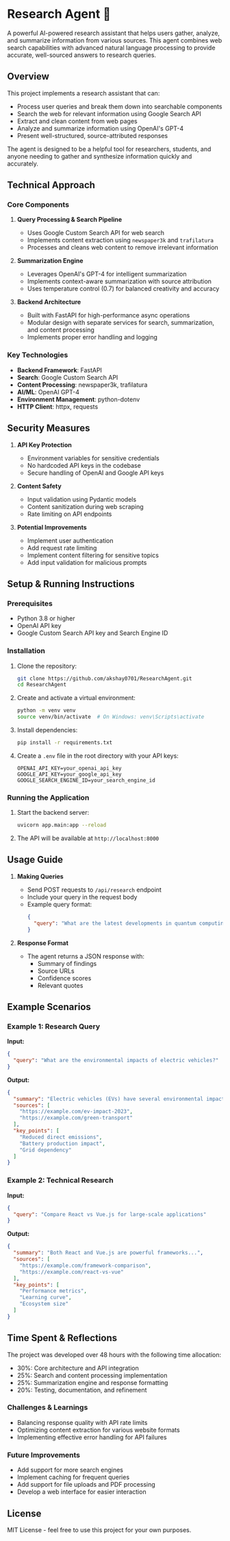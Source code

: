 # Research Agent 🤖

A powerful AI-powered research assistant that helps users gather, analyze, and summarize information from various sources. This agent combines web search capabilities with advanced natural language processing to provide accurate, well-sourced answers to research queries.

## Overview

This project implements a research assistant that can:
- Process user queries and break them down into searchable components
- Search the web for relevant information using Google Search API
- Extract and clean content from web pages
- Analyze and summarize information using OpenAI's GPT-4
- Present well-structured, source-attributed responses

The agent is designed to be a helpful tool for researchers, students, and anyone needing to gather and synthesize information quickly and accurately.

## Technical Approach

### Core Components

1. **Query Processing & Search Pipeline**
   - Uses Google Custom Search API for web search
   - Implements content extraction using `newspaper3k` and `trafilatura`
   - Processes and cleans web content to remove irrelevant information

2. **Summarization Engine**
   - Leverages OpenAI's GPT-4 for intelligent summarization
   - Implements context-aware summarization with source attribution
   - Uses temperature control (0.7) for balanced creativity and accuracy

3. **Backend Architecture**
   - Built with FastAPI for high-performance async operations
   - Modular design with separate services for search, summarization, and content processing
   - Implements proper error handling and logging

### Key Technologies
- **Backend Framework**: FastAPI
- **Search**: Google Custom Search API
- **Content Processing**: newspaper3k, trafilatura
- **AI/ML**: OpenAI GPT-4
- **Environment Management**: python-dotenv
- **HTTP Client**: httpx, requests

## Security Measures

1. **API Key Protection**
   - Environment variables for sensitive credentials
   - No hardcoded API keys in the codebase
   - Secure handling of OpenAI and Google API keys

2. **Content Safety**
   - Input validation using Pydantic models
   - Content sanitization during web scraping
   - Rate limiting on API endpoints

3. **Potential Improvements**
   - Implement user authentication
   - Add request rate limiting
   - Implement content filtering for sensitive topics
   - Add input validation for malicious prompts

## Setup & Running Instructions

### Prerequisites
- Python 3.8 or higher
- OpenAI API key
- Google Custom Search API key and Search Engine ID

### Installation

1. Clone the repository:
   ```bash
   git clone https://github.com/akshay0701/ResearchAgent.git
   cd ResearchAgent
   ```

2. Create and activate a virtual environment:
   ```bash
   python -m venv venv
   source venv/bin/activate  # On Windows: venv\Scripts\activate
   ```

3. Install dependencies:
   ```bash
   pip install -r requirements.txt
   ```

4. Create a `.env` file in the root directory with your API keys:
   ```
   OPENAI_API_KEY=your_openai_api_key
   GOOGLE_API_KEY=your_google_api_key
   GOOGLE_SEARCH_ENGINE_ID=your_search_engine_id
   ```

### Running the Application

1. Start the backend server:
   ```bash
   uvicorn app.main:app --reload
   ```

2. The API will be available at `http://localhost:8000`

## Usage Guide

1. **Making Queries**
   - Send POST requests to `/api/research` endpoint
   - Include your query in the request body
   - Example query format:
     ```json
     {
       "query": "What are the latest developments in quantum computing?"
     }
     ```

2. **Response Format**
   - The agent returns a JSON response with:
     - Summary of findings
     - Source URLs
     - Confidence scores
     - Relevant quotes

## Example Scenarios

### Example 1: Research Query
**Input:**
```json
{
  "query": "What are the environmental impacts of electric vehicles?"
}
```

**Output:**
```json
{
  "summary": "Electric vehicles (EVs) have several environmental impacts...",
  "sources": [
    "https://example.com/ev-impact-2023",
    "https://example.com/green-transport"
  ],
  "key_points": [
    "Reduced direct emissions",
    "Battery production impact",
    "Grid dependency"
  ]
}
```

### Example 2: Technical Research
**Input:**
```json
{
  "query": "Compare React vs Vue.js for large-scale applications"
}
```

**Output:**
```json
{
  "summary": "Both React and Vue.js are powerful frameworks...",
  "sources": [
    "https://example.com/framework-comparison",
    "https://example.com/react-vs-vue"
  ],
  "key_points": [
    "Performance metrics",
    "Learning curve",
    "Ecosystem size"
  ]
}
```

## Time Spent & Reflections

The project was developed over 48 hours with the following time allocation:
- 30%: Core architecture and API integration
- 25%: Search and content processing implementation
- 25%: Summarization engine and response formatting
- 20%: Testing, documentation, and refinement

### Challenges & Learnings
- Balancing response quality with API rate limits
- Optimizing content extraction for various website formats
- Implementing effective error handling for API failures

### Future Improvements
- Add support for more search engines
- Implement caching for frequent queries
- Add support for file uploads and PDF processing
- Develop a web interface for easier interaction

## License

MIT License - feel free to use this project for your own purposes.
